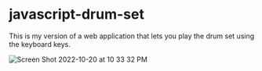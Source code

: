 # javascript-drum-set
This is my version of a web application that lets you play the drum set using the keyboard keys.

![Screen Shot 2022-10-20 at 10 33 32 PM](https://user-images.githubusercontent.com/70353051/197120215-66f95154-f112-4fb5-bbde-3067d9a86014.png)
